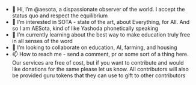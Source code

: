- 👋 Hi, I’m @aesota, a dispassionate observer of the world. I accept the status quo and respect the equilibrium
- 👀 I’m interested in SOTA - state of the art, about Everything, for All. And so I am AESota, kind of like Yashoda phonetically speaking
- 🌱 I’m currently learning about the best way to make education truly free in all senses of the word
- 💞️ I’m looking to collaborate on education, AI, farming, and housing
- 📫 How to reach me - send a comment, pr or some sort of a thing here. Our services are free of cost, but if you want to contribute and would like donations for the same please let us know. All contributors will also be provided guru tokens that they can use to gift to other contributors

<!---
aesota/aesota is a ✨ special ✨ repository because its `README.md` (this file) appears on your GitHub profile.
You can click the Preview link to take a look at your changes.
--->
